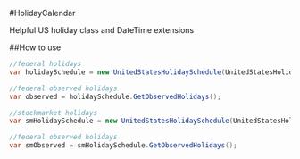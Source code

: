#HolidayCalendar

Helpful US holiday class and DateTime extensions

##How to use
```csharp
//federal holidays
var holidaySchedule = new UnitedStatesHolidaySchedule(UnitedStatesHolidayScheduleTypes.Federal, DateTime.Today.Year);

//federal observed holidays
var observed = holidaySchedule.GetObservedHolidays();

//stockmarket holidays
var smHolidaySchedule = new UnitedStatesHolidaySchedule(UnitedStatesHolidayScheduleTypes.StockMarket, DateTime.Today.Year);

//federal observed holidays
var smObserved = smHolidaySchedule.GetObservedHolidays();
```